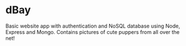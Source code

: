 # dBay
Basic website app with authentication and NoSQL database using Node, Express and Mongo. Contains pictures of cute puppers from all over the net!
